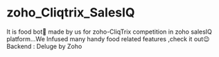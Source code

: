 # zoho_Cliqtrix_SalesIQ
It is food bot🤤 made by us for zoho-CliqTrix competition in zoho salesIQ platform...We Infused many handy food related features ,check it out😉 Backend  : Deluge by Zoho
